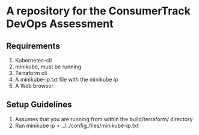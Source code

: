 # A repository for the ConsumerTrack DevOps Assessment
## Requirements
1. Kubernetes-cli
2. minikube, must be running
3. Terraform cli
4. A minikube-ip.txt file with the minikube ip
5. A Web browser
## Setup Guidelines
1. Assumes that you are running from within the build/terraform/ directory
2. Run minikube ip > ../../config_files/minikube-ip.txt 
